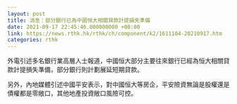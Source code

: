 ```yaml
---
layout: post
title: 消息：部分銀行已為中國恒大相關貸款計提損失準備
date: 2021-09-17 22:45:46.000000000 +08:00
link: https://news.rthk.hk/rthk/ch/component/k2/1611104-20210917.htm
categories: rthk
---
```


外電引述多名銀行業高層人士報道，中國恒大部分主要往來銀行已經為恒大相關貸款計提損失準備，部分銀行則計劃展延短期貸款。

另外，內地媒體引述中國平安表示，對中國恒大等房企，平安險資無論是股權還是債權都是零敞口，其他地產投資敞口風險可控。
